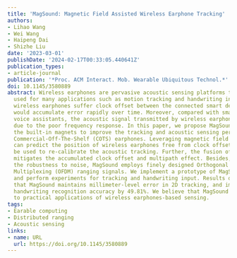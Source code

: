 ```yaml
---
title: 'MagSound: Magnetic Field Assisted Wireless Earphone Tracking'
authors:
- Lihao Wang
- Wei Wang
- Haipeng Dai
- Shizhe Liu
date: '2023-03-01'
publishDate: '2024-02-17T00:33:05.440641Z'
publication_types:
- article-journal
publication: '*Proc. ACM Interact. Mob. Wearable Ubiquitous Technol.*'
doi: 10.1145/3580889
abstract: Wireless earphones are pervasive acoustic sensing platforms that can be
  used for many applications such as motion tracking and handwriting input. However,
  wireless earphones suffer clock offset between the connected smart devices, which
  would accumulate error rapidly over time. Moreover, compared with smartphone and
  voice assistants, the acoustic signal transmitted by wireless earphone is much weaker
  due to the poor frequency response. In this paper, we propose MagSound, which uses
  the built-in magnets to improve the tracking and acoustic sensing performance of
  Commercial-Off-The-Shelf (COTS) earphones. Leveraging magnetic field strength, MagSound
  can predict the position of wireless earphones free from clock offset, which can
  be used to re-calibrate the acoustic tracking. Further, the fusion of the two modalities
  mitigates the accumulated clock offset and multipath effect. Besides, to increase
  the robustness to noise, MagSound employs finely designed Orthogonal Frequency-Division
  Multiplexing (OFDM) ranging signals. We implement a prototype of MagSound on COTS
  and perform experiments for tracking and handwriting input. Results demonstrate
  that MagSound maintains millimeter-level error in 2D tracking, and improves the
  handwriting recognition accuracy by 49.81%. We believe that MagSound can contribute
  to practical applications of wireless earphones-based sensing.
tags:
- Earable computing
- Distributed ranging
- Acoustic sensing
links:
- name: URL
  url: https://doi.org/10.1145/3580889
---
```

